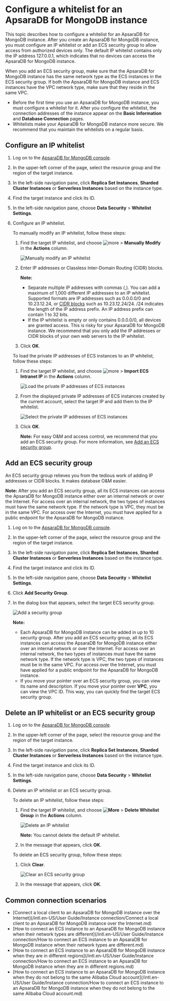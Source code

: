 # Configure a whitelist for an ApsaraDB for MongoDB instance

This topic describes how to configure a whitelist for an ApsaraDB for MongoDB instance. After you create an ApsaraDB for MongoDB instance, you must configure an IP whitelist or add an ECS security group to allow access from authorized devices only. The default IP whitelist contains only the IP address 127.0.0.1, which indicates that no devices can access the ApsaraDB for MongoDB instance.

When you add an ECS security group, make sure that the ApsaraDB for MongoDB instance has the same network type as the ECS instances in the ECS security group. If both the ApsaraDB for MongoDB instance and ECS instances have the VPC network type, make sure that they reside in the same VPC.

-   Before the first time you use an ApsaraDB for MongoDB instance, you must configure a whitelist for it. After you configure the whitelist, the connection addresses of the instance appear on the **Basic Information** and **Database Connection** pages.
-   Whitelists make your ApsaraDB for MongoDB instance more secure. We recommend that you maintain the whitelists on a regular basis.

## Configure an IP whitelist

1.  Log on to the [ApsaraDB for MongoDB console](https://mongodb.console.aliyun.com/).

2.  In the upper-left corner of the page, select the resource group and the region of the target instance.

3.  In the left-side navigation pane, click **Replica Set Instances**, **Sharded Cluster Instances** or **Serverless Instances** based on the instance type.

4.  Find the target instance and click its ID.

5.  In the left-side navigation pane, choose **Data Security** \> **Whitelist Settings**.

6.  Configure an IP whitelist.

    To manually modify an IP whitelist, follow these steps:

    1.  Find the target IP whitelist, and choose ![more](https://static-aliyun-doc.oss-cn-hangzhou.aliyuncs.com/assets/img/en-US/9545298951/p13851.png) \> **Manually Modify** in the **Actions** column.

        ![Manually modify an IP whitelist](https://static-aliyun-doc.oss-cn-hangzhou.aliyuncs.com/assets/img/en-US/5145298951/p70091.png)

    2.  Enter IP addresses or Classless Inter-Domain Routing \(CIDR\) blocks.

        **Note:**

        -   Separate multiple IP addresses with commas \(,\). You can add a maximum of 1,000 different IP addresses to an IP whitelist. Supported formats are IP addresses such as 0.0.0.0/0 and 10.23.12.24, or [CIDR blocks](~~54484~~) such as 10.23.12.24/24. /24 indicates the length of the IP address prefix. An IP address prefix can contain 1 to 32 bits.
        -   If the IP whitelist is empty or only contains 0.0.0.0/0, all devices are granted access. This is risky for your ApsaraDB for MongoDB instance. We recommend that you only add the IP addresses or CIDR blocks of your own web servers to the IP whitelist.
    3.  Click **OK**.

    To load the private IP addresses of ECS instances to an IP whitelist, follow these steps:

    1.  Find the target IP whitelist, and choose ![more](https://static-aliyun-doc.oss-cn-hangzhou.aliyuncs.com/assets/img/en-US/9545298951/p13851.png) \> **Import ECS Intranet IP** in the **Actions** column.

        ![Load the private IP addresses of ECS instances](https://static-aliyun-doc.oss-cn-hangzhou.aliyuncs.com/assets/img/en-US/5145298951/p70092.png)

    2.  From the displayed private IP addresses of ECS instances created by the current account, select the target IP and add them to the IP whitelist.

        ![Select the private IP addresses of ECS instances](https://static-aliyun-doc.oss-cn-hangzhou.aliyuncs.com/assets/img/en-US/5145298951/p37240.png)

    3.  Click **OK**.

        **Note:** For easy O&M and access control, we recommend that you add an ECS security group. For more information, see [Add an ECS security group](#section_fwu_oit_4dc).


## Add an ECS security group

An ECS security group relieves you from the tedious work of adding IP addresses or CIDR blocks. It makes database O&M easier.

**Note:** After you add an ECS security group, all its ECS instances can access the ApsaraDB for MongoDB instance either over an internal network or over the Internet. For access over an internal network, the two types of instances must have the same network type. If the network type is VPC, they must be in the same VPC. For access over the Internet, you must have applied for a public endpoint for the ApsaraDB for MongoDB instance.

1.  Log on to the [ApsaraDB for MongoDB console](https://mongodb.console.aliyun.com/).

2.  In the upper-left corner of the page, select the resource group and the region of the target instance.

3.  In the left-side navigation pane, click **Replica Set Instances**, **Sharded Cluster Instances** or **Serverless Instances** based on the instance type.

4.  Find the target instance and click its ID.

5.  In the left-side navigation pane, choose **Data Security** \> **Whitelist Settings**.

6.  Click **Add Security Group**.

7.  In the dialog box that appears, select the target ECS security group.

    ![Add a security group](https://static-aliyun-doc.oss-cn-hangzhou.aliyuncs.com/assets/img/en-US/5145298951/p70088.png)

    **Note:**

    -   Each ApsaraDB for MongoDB instance can be added in up to 10 security group. After you add an ECS security group, all its ECS instances can access the ApsaraDB for MongoDB instance either over an internal network or over the Internet. For access over an internal network, the two types of instances must have the same network type. If the network type is VPC, the two types of instances must be in the same VPC. For access over the Internet, you must have applied for a public endpoint for the ApsaraDB for MongoDB instance.
    -   If you move your pointer over an ECS security group, you can view its name and description. If you move your pointer over **VPC**, you can view the VPC ID. This way, you can quickly find the target ECS security group.

## Delete an IP whitelist or an ECS security group

1.  Log on to the [ApsaraDB for MongoDB console](https://mongodb.console.aliyun.com/).

2.  In the upper-left corner of the page, select the resource group and the region of the target instance.

3.  In the left-side navigation pane, click **Replica Set Instances**, **Sharded Cluster Instances** or **Serverless Instances** based on the instance type.

4.  Find the target instance and click its ID.

5.  In the left-side navigation pane, choose **Data Security** \> **Whitelist Settings**.

6.  Delete an IP whitelist or an ECS security group.

    To delete an IP whitelist, follow these steps:

    1.  Find the target IP whitelist, and choose **![More](https://static-aliyun-doc.oss-cn-hangzhou.aliyuncs.com/assets/img/en-US/9545298951/p13851.png)** \> **Delete Whitelist Group** in the **Actions** column.

        ![Delete an IP whitelist](https://static-aliyun-doc.oss-cn-hangzhou.aliyuncs.com/assets/img/en-US/5145298951/p67412.png)

        **Note:** You cannot delete the default IP whitelist.

    2.  In the message that appears, click **OK**.

    To delete an ECS security group, follow these steps:

    1.  Click **Clear**.

        ![Clear an ECS security group](https://static-aliyun-doc.oss-cn-hangzhou.aliyuncs.com/assets/img/en-US/6145298951/p70152.png)

    2.  In the message that appears, click **OK**.


## Common connection scenarios

-   [Connect a local client to an ApsaraDB for MongoDB instance over the Internet](/intl.en-US/User Guide/Instance connection/Connect a local client to an ApsaraDB for MongoDB instance over the Internet.md)
-   [How to connect an ECS instance to an ApsaraDB for MongoDB instance when their network types are different](/intl.en-US/User Guide/Instance connection/How to connect an ECS instance to an ApsaraDB for MongoDB instance when their network types are different.md)
-   [How to connect an ECS instance to an ApsaraDB for MongoDB instance when they are in different regions](/intl.en-US/User Guide/Instance connection/How to connect an ECS instance to an ApsaraDB for MongoDB instance when they are in different regions.md)
-   [How to connect an ECS instance to an ApsaraDB for MongoDB instance when they do not belong to the same Alibaba Cloud account](/intl.en-US/User Guide/Instance connection/How to connect an ECS instance to an ApsaraDB for MongoDB instance when they do not belong to the same Alibaba Cloud account.md)

